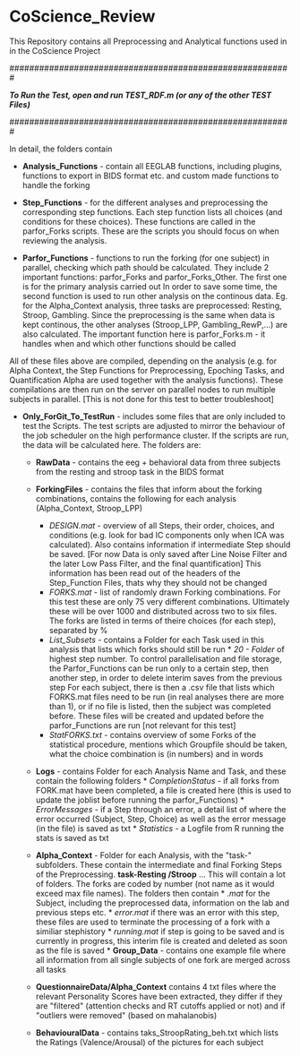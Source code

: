 # CoScience_Review

This Repository contains all Preprocessing and Analytical functions used in in the CoScience Project

######################################################### 

***To Run the Test, open and run TEST_RDF.m (or any of the other TEST Files)***

#########################################################


In detail, the folders contain
* **Analysis_Functions** - contain all EEGLAB functions, including plugins, functions to export in BIDS format etc. and custom made functions to handle the forking

* **Step_Functions** - for the different analyses and preprocessing the corresponding step functions. Each step function lists all choices (and conditions for these choices). These functions are called in the parfor_Forks scripts. These are the scripts you should focus on when reviewing the analysis.

* **Parfor_Functions** - functions to run the forking (for one subject) in parallel, checking which path should be calculated.
                    They include 2 important functions: parfor_Forks and parfor_Forks_Other. The first one is for the primary analysis carried out
                    In order to save some time, the second function is used to run other analysis on the continous data. Eg. for the Alpha_Context analysis,
                    three tasks are preprocessed: Resting, Stroop, Gambling. Since the preprocessing is the same when data is kept continous, the other analyses 
                     (Stroop_LPP,  Gambling_RewP,...) are also calculated. 
                     The important function here is parfor_Forks.m - it handles when and which other functions should be called

All of these files above are compiled, depending on the analysis (e.g. for Alpha Context, the Step Functions for Preprocessing, Epoching Tasks, and Quantification Alpha are used together with the analysis functions). These compilations are then run on the server on parallel nodes to run multiple subjects in parallel. [This is not done for this test to better troubleshoot]


* **Only_ForGit_To_TestRun** - includes some files that are only included to test the Scripts. The test scripts are adjusted to mirror the behaviour of the job scheduler on the high performance cluster. If the scripts are run, the data will be calculated here. The folders are:
                        
    * **RawData**  - contains the eeg + behavioral data from three subjects from the resting and stroop task in the BIDS format
    
    * **ForkingFiles** - contains the files that inform about the forking combinations, contains the following for each analysis (Alpha_Context, Stroop_LPP)
        * *DESIGN.mat* - overview of all Steps, their order, choices, and conditions (e.g. look for bad IC components only when ICA was calculated). Also contains information if intermediate Step should be saved. [For now Data is only saved after Line Noise Filter and the later Low Pass Filter, and the final quantification] This information has been read out of the headers of the Step_Function Files, thats why they should not be changed
        * *FORKS.mat* - list of randomly drawn Forking combinations. For this test these are only 75 very different combinations. Ultimately these will be over 1000
                      and distributed across two to six files. The forks are listed in terms of theire choices (for each step), separated by %
        * *List_Subsets* - contains a Folder for each Task used in this analysis that lists which forks should still be run
              * *20 - Folder* of highest step number. To control parallelisation and file storage, the Parfor_Functions can be run only to a certain step, then another
                  step,  in order to delete interim saves from the previous step
                  For each subject, there is then a .csv file that lists which FORKS.mat files need to be run (in real analyses there are more than 1), or if no file
                  is listed, then the subject was completed before. These files will be created and updated before the parfor_Functions are run [not relevant for 
                  this test]
         * *StatFORKS.txt* - contains overview of some Forks of the statistical procedure, mentions which Groupfile should be taken, what the choice combination is (in numbers) and in  words
     * **Logs** - contains Folder for each Analysis Name and Task, and these contain the following folders
             * *CompletionStatus* - if all forks from FORK.mat have been completed, a file is created here (this is used to update the joblist before running the
                                   parfor_Functions)
             * *ErrorMessages* - if a Step through an error, a detail list of where the error occurred (Subject, Step, Choice) as well as the error message (in the
                                file) is saved as txt
             * *Statistics* - a Logfile from R running the stats  is saved as txt
                                                         
     * **Alpha_Context** - Folder for each Analysis, with the "task-" subfolders. These contain the intermediate and final Forking Steps of the 
                    Preprocessing. 
          **task-Resting /Stroop** ...
                   This will contain a lot of folders. The forks are coded by number (not name as it would exceed max file names). The folders then contain
                         * *.mat* for the Subject, including the preprocessed data, information on the lab and previous steps etc.
                         * *error.mat* if there was an error with this step, these files are used to terminate the processing of a fork with a similiar stephistory
                         * *running.mat* if step is going to be saved and is currently in progress, this interim file is created and deleted as soon as the file is   saved
            * **Group_Data** - contains one example file where all information from all single subjects of one fork are merged across all tasks
                  
    
    * **QuestionnaireData/Alpha_Context** contains 4 txt files where the relevant Personality Scores have been extracted, they differ if they are "filtered" (attention 
                        checks and RT cutoffs applied or not) and if "outliers were removed" (based on mahalanobis)
    
    * **BehaviouralData** - contains taks_StroopRating_beh.txt which lists the Ratings (Valence/Arousal) of the pictures for each subject 
      
     
         
                     
                      
